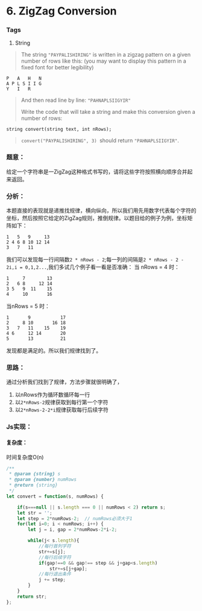 # 6. ZigZag Conversion
### Tags
1. String

>The string `"PAYPALISHIRING"` is written in a zigzag pattern on a given number of rows like this: (you may want to display this pattern in a fixed font for better legibility)
>
```
P   A   H   N
A P L S I I G
Y   I   R
```
>And then read line by line: `"PAHNAPLSIIGYIR"`
>
>Write the code that will take a string and make this conversion given a number of rows:
>
```
string convert(string text, int nRows);
```
>
>`convert("PAYPALISHIRING", 3) `should return `"PAHNAPLSIIGYIR"`.


### 题意：
给定一个字符串是一ZigZag这种格式书写的，请将这些字符按照横向顺序合并起来返回。

### 分析：
本题直接的表现就是递推找规律，横向纵向，所以我们用先用数字代表每个字符的坐标，然后按照它给定的ZigZag规则，推倒规律。以题目给的例子为例，坐标矩阵如下：
```
1   5   9     13
2 4 6 8 10 12 14
3   7   11
```
我们可以发现每一行间隔数`2 * nRows - 2`;每一列的间隔是`2 * nRows - 2 - 2i,i = 0,1,2...`,我们多试几个例子看一看是否准确：
当 nRows = 4 时：
```
1     7        13
2   6 8     12 14
3 5   9  11    15
4     10       16
```
当nRows = 5 时：
```
1       9           17
2     8 10       16 18
3   7   11    15    19
4 6     12 14       20
5       13          21
```
发现都是满足的。所以我们规律找到了。

### 思路：
通过分析我们找到了规律，方法步骤就很明确了，
1. 以nRows作为循环数循环每一行
2. 以`2*nRows-2`规律获取到每行第一个字符
3. 以`2*nRows-2-2*i`规律获取每行后续字符

### Js实现：
#### 复杂度：
时间复杂度O(n)

```js
/**
 * @param {string} s
 * @param {number} numRows
 * @return {string}
 */
let convert = function(s, numRows) {

    if(s===null || s.length === 0 || numRows < 2) return s;
    let str = '';
    let step = 2*numRows-2;  // numRows必须大于1
    for(let i=0; i < numRows; i++) {
        let j = i, gap = 2*numRows-2*i-2;

        while(j< s.length){
            //每行首列字符
            str+=s[j];
            //每行后续字符
            if(gap!==0 && gap!== step && j+gap<s.length)
                str+=s[j+gap];
            //每行退出条件
            j += step;
        }
    }
    return str;
};

```



